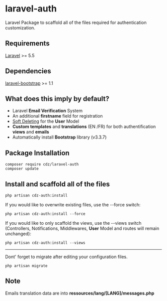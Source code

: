 # laravel-auth
Laravel Package to scaffold all of the files required for authentication customization.

## Requirements
[Laravel](https://laravel.com/docs/5.5) >= 5.5

## Dependencies
[laravel-bootstrap](https://github.com/Codeuz/laravel-bootstrap) >= 1.1

## What does this imply by default?
- Laravel **Email Verification** System
- An additional **firstname** field for registration
- [Soft Deleting](https://laravel.com/docs/5.7/eloquent#soft-deleting) for the **User** Model
- **Custom templates** and **translations** (EN /FR) for both authentification **views** and **emails**
- Automatically install **Bootstrap** library (v3.3.7)

## Package Installation
    composer require cdz/laravel-auth
    composer update

## Install and scaffold all of the files

    php artisan cdz-auth:install
    
If you would like to overwrite existing files, use the --force switch:

    php artisan cdz-auth:install --force
    
If you would like to only scaffold the views, use the --views switch (Controllers, Notifications, Middlewares, **User** Model and routes will remain unchanged): 

    php artisan cdz-auth:install --views

* * *
Dont' forget to migrate after editing your configuration files.

    php artisan migrate

## Note
Emails translation data are into **ressources/lang/[LANG]/messages.php**